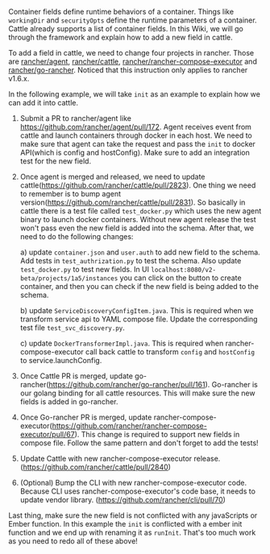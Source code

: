 Container fields define runtime behaviors of a container. Things like `workingDir` and `securityOpts` define the  runtime parameters of a container. Cattle already supports a list of container fields. In this Wiki, we will go through the framework and explain how to add a new field in cattle.

To add a field in cattle, we need to change four projects in rancher. Those are [rancher/agent](https://github.com/rancher/agent), [rancher/cattle](https://github.com/rancher/cattle), [rancher/rancher-compose-executor](https://github.com/rancher/rancher-compose-executor) and [rancher/go-rancher](https://github.com/rancher/go-rancher). Noticed that this instruction only applies to rancher v1.6.x.

In the following example, we will take `init` as an example to explain how we can add it into cattle.

1. Submit a PR to rancher/agent like https://github.com/rancher/agent/pull/172. Agent receives event from cattle and launch containers through docker in each host. We need to make sure that agent can take the request and pass the `init` to docker API(which is config and hostConfig). Make sure to add an integration test for the new field.

2. Once agent is merged and released, we need to update cattle(https://github.com/rancher/cattle/pull/2823). One thing we need to remember is to bump agent version(https://github.com/rancher/cattle/pull/2831). So basically in cattle there is a test file called `test_docker.py` which uses the new agent binary to launch docker containers. Without new agent release the test won't pass even the new field is added into the schema. After that, we need to do the following changes:

    a) update `container.json` and `user.auth` to add new field to the schema. Add tests in `test_authrization.py` to test the schema. Also update `test_docker.py` to test new fields. In UI `localhost:8080/v2-beta/projects/1a5/instances` you can click on the button to create container, and then you can check if the new field is being added to the schema.

    b) update `ServiceDiscoveryConfigItem.java`. This is required when we transform service api to YAML compose file. Update the corresponding test file `test_svc_discovery.py`. 

    c) update `DockerTransformerImpl.java`. This is required when rancher-compose-executor call back cattle to transform `config` and `hostConfig` to service.launchConfig. 

3. Once Cattle PR is merged, update go-rancher(https://github.com/rancher/go-rancher/pull/161). Go-rancher is our golang binding for all cattle resources. This will make sure the new fields is added in go-rancher.

4. Once Go-rancher PR is merged, update rancher-compose-executor(https://github.com/rancher/rancher-compose-executor/pull/67). This change is required to support new fields in compose file. Follow the same pattern and don't forget to add the tests!

5. Update Cattle with new rancher-compose-executor release. (https://github.com/rancher/cattle/pull/2840)

6. (Optional) Bump the CLI with new rancher-compose-executor code. Because CLI uses rancher-compose-executor's code base, it needs to update vendor library. (https://github.com/rancher/cli/pull/70)

Last thing, make sure the new field is not conflicted with any javaScripts or Ember function. In this example the  `init` is conflicted with a ember init function and we end up with renaming it as `runInit`. That's too much work as you need to redo all of these above!